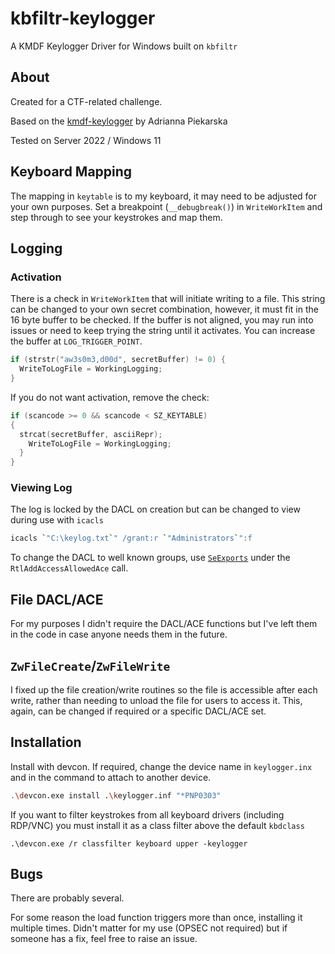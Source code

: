 # kbfiltr-keylogger
A KMDF Keylogger Driver for Windows built on `kbfiltr`

## About
Created for a CTF-related challenge.

Based on the [kmdf-keylogger](https://github.com/adapiekarska/kmdf-keylogger) by Adrianna Piekarska

Tested on Server 2022 / Windows 11

## Keyboard Mapping
The mapping in `keytable` is to my keyboard, it may need to be adjusted for your own purposes. Set a breakpoint (`__debugbreak()`) in `WriteWorkItem` and step through to see your keystrokes and map them.

## Logging
### Activation
There is a check in `WriteWorkItem` that will initiate writing to a file. This string can be changed to your own secret combination, however, it must fit in the 16 byte buffer to be checked. If the buffer is not aligned, you may run into issues or need to keep trying the string until it activates. You can increase the buffer at `LOG_TRIGGER_POINT`.
```c
if (strstr("aw3s0m3,d00d", secretBuffer) != 0) {
  WriteToLogFile = WorkingLogging;
}
```

If you do not want activation, remove the check:
```c
if (scancode >= 0 && scancode < SZ_KEYTABLE)
{
  strcat(secretBuffer, asciiRepr);
    WriteToLogFile = WorkingLogging;
  }
}
```

### Viewing Log
The log is locked by the DACL on creation but can be changed to view during use with `icacls`
```bash
icacls `"C:\keylog.txt`" /grant:r `"Administrators`":f
```

To change the DACL to well known groups, use [`SeExports`](https://learn.microsoft.com/en-us/windows-hardware/drivers/ddi/ntifs/ns-ntifs-_se_exports) under the `RtlAddAccessAllowedAce` call.

## File DACL/ACE
For my purposes I didn't require the DACL/ACE functions but I've left them in the code in case anyone needs them in the future.

## `ZwFileCreate`/`ZwFileWrite`
I fixed up the file creation/write routines so the file is accessible after each write, rather than needing to unload the file for users to access it. This, again, can be changed if required or a specific DACL/ACE set.

## Installation
Install with devcon. If required, change the device name in `keylogger.inx` and in the command to attach to another device.
```bash
.\devcon.exe install .\keylogger.inf "*PNP0303"
```

If you want to filter keystrokes from all keyboard drivers (including RDP/VNC) you must install it as a class filter above the default `kbdclass`
```
.\devcon.exe /r classfilter keyboard upper -keylogger
```

## Bugs
There are probably several.

For some reason the load function triggers more than once, installing it multiple times. Didn't matter for my use (OPSEC not required) but if someone has a fix, feel free to raise an issue.

